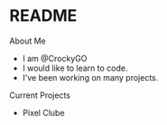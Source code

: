 # README
About Me
- I am @CrockyGO
- I would like to learn to code.
- I've been working on many projects.

Current Projects
- Pixel Clube
